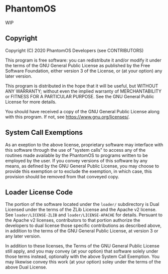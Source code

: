 # PhantomOS

WIP

## Copyright

Copyright (C) 2020 PhantomOS Developers (see CONTRIBUTORS)

This program is free software: you can redistribute it and/or modify
it under the terms of the GNU General Public License as published by
the Free Software Foundation, either version 3 of the License, or
(at your option) any later version.

This program is distributed in the hope that it will be useful,
but WITHOUT ANY WARRANTY; without even the implied warranty of
MERCHANTABILITY or FITNESS FOR A PARTICULAR PURPOSE.  See the
GNU General Public License for more details.

You should have received a copy of the GNU General Public License
along with this program.  If not, see <https://www.gnu.org/licenses/>.

## System Call Exemptions

As an exeption to the above license, proprietary software may interface with this software through the use of "system calls" to access any of the routines made available by the PhantomOS to programs written to be employed by the user. If you convey versions of this software by any means, as defined by the GNU General Public License, you may choose to provide this exemption or to exclude the exemption, in which case, this provision should be removed from that conveyed copy. 

## Loader License Code

The portion of the software located under the `loader/` subdirectory is Dual Licensed under the terms of the ZLib License and the Apache v2 license. See `loader/LICENSE-ZLIB` and `loader/LICENSE-APACHE` for details. 
Persuant to the Apache v2 licenses, contributors to that portion authorize the developers to dual license those specific contributions as described above, in addition to the terms of the GNU General Public License, at version 3 or any later version.

In addition to these licenses, the Terms of the GNU General Public License still apply, and you may convey (at your option) that software solely under those terms instead, optionally with the above System Call Exemption. You may likewise convey this work (at your option) soley under the terms of the above Dual License.
